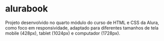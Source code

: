# alurabook
Projeto desenvolvido no quarto módulo do curso de HTML e CSS da Alura, como foco em responsividade, adaptado para diferentes tamanhos de tela mobile (428px), tablet (1024px) e computador (1728px).
